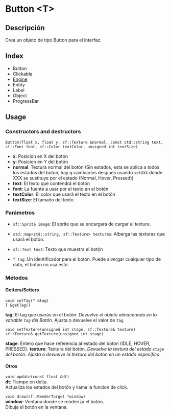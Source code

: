# Button \<T\>

## Descripción

Crea un objeto de tipo Button para el interfaz. 

## Index

* Button
* Clickable
* [Engine](Engine.md)
* Entity
* Label
* Object
* ProgressBar

## Usage

### Constructors and destructors

`Button(float x, float y, sf::Texture &normal, const std::string text, sf::Font font, sf::Color textColor, unsigned int textSize)`

* **x**: Posicion en X del botón
* **y**: Posicion en Y del botón
* **normal**: Textura normal del botón (Sin estados, esta se aplica a todos los estados del boton, hay q cambiarlos despues usando `setXXX` donde XXX se sustituye por el estado (Normal, Hover, Pressed))
* **text**: El texto que contendrá el botón
* **font**: La fuente a usar por el texto en el botón
* **textColor**: El color que usará el texto en el botón 
* **textSize**: El tamaño del texto

### Parámetros

* `sf::Sprite image`: El sprite que se encargara de cargar el texture.

* `std::map<std::string, sf::Texture> textures`: Alberga las texturas que usará el botón.

* `sf::Text text`: Texto que muestra el botón

* `T tag`: Un identificador para el botón. Puede alvergar cualquier tipo de dato, el boton no usa esto.

### Métodos

#### Getters/Setters

```
void setTag(T &tag)
T &getTag()
```

**tag**: El tag que usarás en el botón.
_Devuelve el objeto almacenado en la variable `tag` del Botón._
Ajusta o devuelve el valor de `tag`.

```
void setTexture(unsigned int stage, sf::Texture& texture)
sf::Texture& getTexture(unsigned int stage)
```

**stage**: Entero que hace referencia al estado del boton (IDLE, HOVER, PRESSED).
**texture**: Textura del botón.
_Devuelve la textura del estado `stage` del botón._
_Ajusta o devuelve la textura del boton en un estado específico._

#### Otros

`void update(const float &dt)`<br>
**dt**: Tiempo en delta.<br>
Actualiza los estados del botón y llama la funcion de click.

`void draw(sf::RenderTarget *window)`<br>
**window**: Ventana donde se renderiza el botón.<br>
Dibuja el botón en la ventana.
